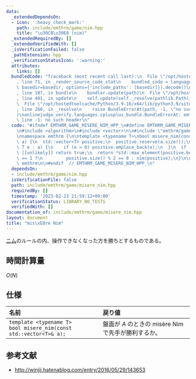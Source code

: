 ```yaml
---
data:
  _extendedDependsOn:
  - icon: ':heavy_check_mark:'
    path: include/emthrm/game/nim.hpp
    title: "\u30CB\u30E0 (nim)"
  _extendedRequiredBy: []
  _extendedVerifiedWith: []
  _isVerificationFailed: false
  _pathExtension: hpp
  _verificationStatusIcon: ':warning:'
  attributes:
    links: []
  bundledCode: "Traceback (most recent call last):\n  File \"/opt/hostedtoolcache/Python/3.9.16/x64/lib/python3.9/site-packages/onlinejudge_verify/documentation/build.py\"\
    , line 71, in _render_source_code_stat\n    bundled_code = language.bundle(stat.path,\
    \ basedir=basedir, options={'include_paths': [basedir]}).decode()\n  File \"/opt/hostedtoolcache/Python/3.9.16/x64/lib/python3.9/site-packages/onlinejudge_verify/languages/cplusplus.py\"\
    , line 187, in bundle\n    bundler.update(path)\n  File \"/opt/hostedtoolcache/Python/3.9.16/x64/lib/python3.9/site-packages/onlinejudge_verify/languages/cplusplus_bundle.py\"\
    , line 401, in update\n    self.update(self._resolve(pathlib.Path(included), included_from=path))\n\
    \  File \"/opt/hostedtoolcache/Python/3.9.16/x64/lib/python3.9/site-packages/onlinejudge_verify/languages/cplusplus_bundle.py\"\
    , line 260, in _resolve\n    raise BundleErrorAt(path, -1, \"no such header\"\
    )\nonlinejudge_verify.languages.cplusplus_bundle.BundleErrorAt: emthrm/game/nim.hpp:\
    \ line -1: no such header\n"
  code: "#ifndef EMTHRM_GAME_MISERE_NIM_HPP_\n#define EMTHRM_GAME_MISERE_NIM_HPP_\n\
    \n#include <algorithm>\n#include <vector>\n\n#include \"emthrm/game/nim.hpp\"\n\
    \nnamespace emthrm {\n\ntemplate <typename T>\nbool misere_nim(const std::vector<T>&\
    \ a) {\n  std::vector<T> positive;\n  positive.reserve(a.size());\n  for (const\
    \ T e : a) {\n    if (e > 0) positive.emplace_back(e);\n  }\n  if (positive.empty())\
    \ [[unlikely]] return true;\n  return *std::max_element(positive.begin(), positive.end())\
    \ == 1 ?\n         positive.size() % 2 == 0 : nim(positive);\n}\n\n}  // namespace\
    \ emthrm\n\n#endif  // EMTHRM_GAME_MISERE_NIM_HPP_\n"
  dependsOn:
  - include/emthrm/game/nim.hpp
  isVerificationFile: false
  path: include/emthrm/game/misere_nim.hpp
  requiredBy: []
  timestamp: '2023-02-23 21:59:12+09:00'
  verificationStatus: LIBRARY_NO_TESTS
  verifiedWith: []
documentation_of: include/emthrm/game/misere_nim.hpp
layout: document
title: "mis\xE8re Nim"
---
```


[ニム](nim.md)のルールの内、操作できなくなった方を勝ちとするものである。


## 時間計算量

$O(N)$


## 仕様

|名前|戻り値|
|:--|:--|
|`template <typename T>`<br>`bool misere_nim(const std::vector<T>& a);`|盤面が $A$ のときの misère Nim で先手が勝利するか。|


## 参考文献

- http://winjii.hatenablog.com/entry/2016/05/29/143653
